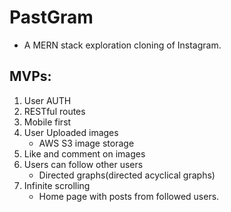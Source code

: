 # PastGram

- A MERN stack exploration cloning of Instagram.

## MVPs:
1. User AUTH
2. RESTful routes
3. Mobile first
4. User Uploaded images
   - AWS S3 image storage
5. Like and comment on images
6. Users can follow other users
   - Directed graphs(directed acyclical graphs)
7. Infinite scrolling
   - Home page with posts from followed users.
